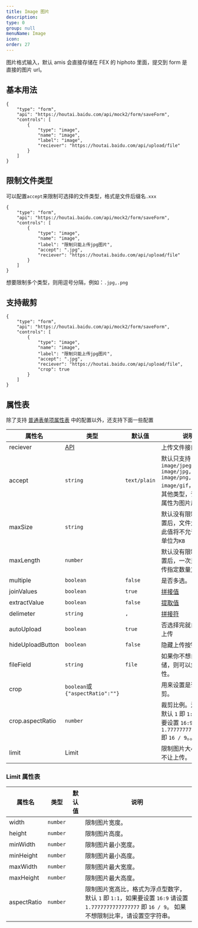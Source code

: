 ```yaml
---
title: Image 图片
description:
type: 0
group: null
menuName: Image
icon:
order: 27
---
```


图片格式输入，默认 amis 会直接存储在 FEX 的 hiphoto 里面，提交到 form 是直接的图片 url。

## 基本用法

```schema:height="300" scope="body"
{
    "type": "form",
    "api": "https://houtai.baidu.com/api/mock2/form/saveForm",
    "controls": [
        {
            "type": "image",
            "name": "image",
            "label": "image",
            "reciever": "https://houtai.baidu.com/api/upload/file"
        }
    ]
}
```

## 限制文件类型

可以配置`accept`来限制可选择的文件类型，格式是文件后缀名`.xxx`

```schema:height="350" scope="body"
{
    "type": "form",
    "api": "https://houtai.baidu.com/api/mock2/form/saveForm",
    "controls": [
        {
            "type": "image",
            "name": "image",
            "label": "限制只能上传jpg图片",
            "accept": ".jpg",
            "reciever": "https://houtai.baidu.com/api/upload/file"
        }
    ]
}
```

想要限制多个类型，则用逗号分隔，例如：`.jpg,.png`

## 支持裁剪

```schema:height="350" scope="body"
{
    "type": "form",
    "api": "https://houtai.baidu.com/api/mock2/form/saveForm",
    "controls": [
        {
            "type": "image",
            "name": "image",
            "label": "限制只能上传jpg图片",
            "accept": ".jpg",
            "reciever": "https://houtai.baidu.com/api/upload/file",
            "crop": true
        }
    ]
}
```

## 属性表

除了支持 [普通表单项属性表](./formitem#%E5%B1%9E%E6%80%A7%E8%A1%A8) 中的配置以外，还支持下面一些配置

| 属性名           | 类型                            | 默认值       | 说明                                                                                                  |
| ---------------- | ------------------------------- | ------------ | ----------------------------------------------------------------------------------------------------- |
| reciever         | [API](../../types/api)          |              | 上传文件接口                                                                                          |
| accept           | `string`                        | `text/plain` | 默认只支持`image/jpeg, image/jpg, image/png, image/gif`，要支持其他类型，请配置此属性为图片后缀`.xxx` |
| maxSize          | `string`                        |              | 默认没有限制，当设置后，文件大小大于此值将不允许上传。单位为`KB`                                      |
| maxLength        | `number`                        |              | 默认没有限制，当设置后，一次只允许上传指定数量文件。                                                  |
| multiple         | `boolean`                       | `false`      | 是否多选。                                                                                            |
| joinValues       | `boolean`                       | `true`       | [拼接值](./options#%E6%8B%BC%E6%8E%A5%E5%80%BC-joinvalues)                                            |
| extractValue     | `boolean`                       | `false`      | [提取值](./options#%E6%8F%90%E5%8F%96%E5%A4%9A%E9%80%89%E5%80%BC-extractvalue)                        |
| delimeter        | `string`                        | `,`          | [拼接符](./options#%E6%8B%BC%E6%8E%A5%E7%AC%A6-delimiter)                                             |
| autoUpload       | `boolean`                       | `true`       | 否选择完就自动开始上传                                                                                |
| hideUploadButton | `boolean`                       | `false`      | 隐藏上传按钮                                                                                          |
| fileField        | `string`                        | `file`       | 如果你不想自己存储，则可以忽略此属性。                                                                |
| crop             | `boolean`或`{"aspectRatio":""}` |              | 用来设置是否支持裁剪。                                                                                |
| crop.aspectRatio | `number`                        |              | 裁剪比例。浮点型，默认 `1` 即 `1:1`，如果要设置 `16:9` 请设置 `1.7777777777777777` 即 `16 / 9`。。    |
| limit            | Limit                           |              | 限制图片大小，超出不让上传。                                                                          |

### Limit 属性表

| 属性名      | 类型     | 默认值 | 说明                                                                                                                                                |
| ----------- | -------- | ------ | --------------------------------------------------------------------------------------------------------------------------------------------------- |
| width       | `number` |        | 限制图片宽度。                                                                                                                                      |
| height      | `number` |        | 限制图片高度。                                                                                                                                      |
| minWidth    | `number` |        | 限制图片最小宽度。                                                                                                                                  |
| minHeight   | `number` |        | 限制图片最小高度。                                                                                                                                  |
| maxWidth    | `number` |        | 限制图片最大宽度。                                                                                                                                  |
| maxHeight   | `number` |        | 限制图片最大高度。                                                                                                                                  |
| aspectRatio | `number` |        | 限制图片宽高比，格式为浮点型数字，默认 `1` 即 `1:1`，如果要设置 `16:9` 请设置 `1.7777777777777777` 即 `16 / 9`。 如果不想限制比率，请设置空字符串。 |
